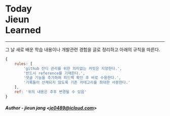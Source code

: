 # Today<br>Jieun<br>Learned

---

그 날 새로 배운 학습 내용이나 개발관련 경험을 글로 정리하고 아래의 규칙을 따른다.

```javascript
{
    rules: [
        'github 잔디 관리를 위한 의미없는 커밋은 지양한다.',
        '반드시 reference를 기재한다.',
        '댓글 기능을 추가하여 피드백 확인 후 바로 수용한다.',
        '기록들이 산재되지 않도록 기존 카테고리를 최대한 사용한다.'
    ],
    ref: '위의 내용은 추후 변경될 수 있음'
}
```

##### Author - jieun jang <<je0489@icloud.com>>
